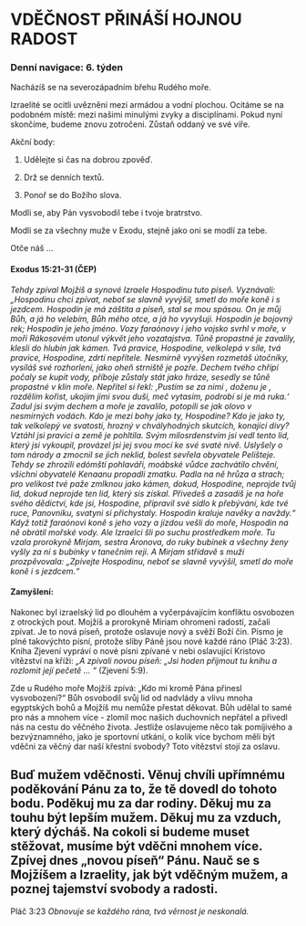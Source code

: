 # VDĚČNOST PŘINÁŠÍ HOJNOU RADOST

### Denní navigace: 6. týden

Nacházíš se na severozápadním břehu Rudého moře.

Izraelité se ocitli uvězněni mezi armádou a vodní plochou. Ocitáme se na podobném místě: mezi našimi minulými zvyky a disciplínami. Pokud nyní skončíme, budeme znovu zotročeni. Zůstaň oddaný ve své víře.

Akční body:
1. Udělejte si čas na dobrou zpověď.

2. Drž se denních textů.

3. Ponoř se do Božího slova.

Modli se, aby Pán vysvobodil tebe i tvoje bratrstvo.

Modli se za všechny muže v Exodu, stejně jako oni se modlí za tebe.

Otče náš …


#### Exodus 15:21-31 (ČEP)
*Tehdy zpíval Mojžíš a synové Izraele Hospodinu tuto píseň. Vyznávali: „Hospodinu chci zpívat, neboť se slavně vyvýšil, smetl do moře koně i s jezdcem. Hospodin je má záštita a píseň, stal se mou spásou. On je můj Bůh, a já ho velebím, Bůh mého otce, a já ho vyvyšuji. Hospodin je bojovný rek; Hospodin je jeho jméno. Vozy faraónovy i jeho vojsko svrhl v moře, v moři Rákosovém utonul výkvět jeho vozatajstva. Tůně propastné je zavalily, klesli do hlubin jak kámen. Tvá pravice, Hospodine, velkolepá v síle, tvá pravice, Hospodine, zdrtí nepřítele. Nesmírně vyvýšen rozmetáš útočníky, vysíláš své rozhorlení, jako oheň strniště je pozře. Dechem tvého chřípí počaly se kupit vody, příboje zůstaly stát jako hráze, sesedly se tůně propastné v klín moře. Nepřítel si řekl: ‚Pustím se za nimi , doženu je , rozdělím kořist, ukojím jimi svou duši, meč vytasím, podrobí si je má ruka.‘ Zadul jsi svým dechem a moře je zavalilo, potopili se jak olovo v nesmírných vodách. Kdo je mezi bohy jako ty, Hospodine? Kdo je jako ty, tak velkolepý ve svatosti, hrozný v chvályhodných skutcích, konající divy? Vztáhl jsi pravici a země je pohltila. Svým milosrdenstvím jsi vedl tento lid, který jsi vykoupil, provázel jsi jej svou mocí ke své svaté nivě. Uslyšely o tom národy a zmocnil se jich neklid, bolest sevřela obyvatele Pelišteje. Tehdy se zhrozili edómští pohlaváři, moábské vůdce zachvátilo chvění, všichni obyvatelé Kenaanu propadli zmatku. Padla na ně hrůza a strach; pro velikost tvé paže zmlknou jako kámen, dokud, Hospodine, neprojde tvůj lid, dokud neprojde ten lid, který sis získal. Přivedeš a zasadíš je na hoře svého dědictví, kde jsi, Hospodine, připravil své sídlo k přebývání, kde tvé ruce, Panovníku, svatyni si přichystaly. Hospodin kraluje navěky a navždy.“ Když totiž faraónovi koně s jeho vozy a jízdou vešli do moře, Hospodin na ně obrátil mořské vody. Ale Izraelci šli po suchu prostředkem moře. Tu vzala prorokyně Mirjam, sestra Áronova, do ruky bubínek a všechny ženy vyšly za ní s bubínky v tanečním reji. A Mirjam střídavě s muži prozpěvovala: „Zpívejte Hospodinu, neboť se slavně vyvýšil, smetl do moře koně i s jezdcem.“*

#### Zamyšlení:
Nakonec byl izraelský lid po dlouhém a vyčerpávajícím konfliktu osvobozen z otrockých pout. Mojžíš a prorokyně Miriam ohromeni radostí, začali zpívat. Je to nová píseň, protože oslavuje nový a svěží Boží čin. Písmo je plné takovýchto písní, protože sliby Páně jsou nové každé ráno (Pláč 3:23). Kniha Zjevení vypráví o nové písni zpívané v nebi oslavující Kristovo vítězství na kříži: *„A zpívali novou píseň: „Jsi hoden přijmout tu knihu a rozlomit její pečetě ... “* (Zjevení 5:9).

Zde u Rudého moře Mojžíš zpívá: „Kdo mi kromě Pána přinesl vysvobození?“ Bůh osvobodil svůj lid od nadvlády a vlivu mnoha egyptských bohů a Mojžíš mu nemůže přestat děkovat. Bůh udělal to samé pro nás a mnohem více - zlomil moc našich duchovních nepřátel a přivedl nás na cestu do věčného života.  Jestliže oslavujeme něco tak pomíjivého a bezvýznamného, jako je sportovní utkání, o kolik více bychom měli být vděčni za věčný dar naší křestní svobody? Toto vítězství stojí za oslavu.

Buď mužem vděčnosti. Věnuj chvíli upřímnému poděkování Pánu za to, že tě dovedl do tohoto bodu. Poděkuj mu za dar rodiny. Děkuj mu za touhu být lepším mužem. Děkuj mu za vzduch, který dýcháš. Na cokoli si budeme muset stěžovat, musíme být vděčni mnohem více. Zpívej dnes „novou píseň“ Pánu. Nauč se s Mojžíšem a Izraelity, jak být vděčným mužem, a poznej tajemství svobody a radosti.  
-------------------------------------------------------------------------------
Pláč 3:23 *Obnovuje se každého rána, tvá věrnost je neskonalá.*
